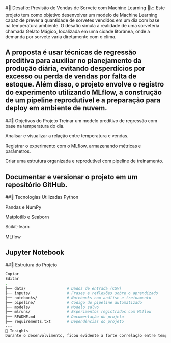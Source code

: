 #🧊 Desafio: Previsão de Vendas de Sorvete com Machine Learning 🍦📈
Este projeto tem como objetivo desenvolver um modelo de Machine Learning capaz de prever a quantidade de sorvetes vendidos em um dia com base na temperatura ambiente. O desafio simula a realidade de uma sorveteria chamada Gelato Mágico, localizada em uma cidade litorânea, onde a demanda por sorvete varia diretamente com o clima.

A proposta é usar técnicas de regressão preditiva para auxiliar no planejamento da produção diária, evitando desperdícios por excesso ou perda de vendas por falta de estoque. Além disso, o projeto envolve o registro do experimento utilizando MLflow, a construção de um pipeline reprodutível e a preparação para deploy em ambiente de nuvem.
---
##🎯 Objetivos do Projeto
Treinar um modelo preditivo de regressão com base na temperatura do dia.

Analisar e visualizar a relação entre temperatura e vendas.

Registrar o experimento com o MLflow, armazenando métricas e parâmetros.

Criar uma estrutura organizada e reprodutível com pipeline de treinamento.

Documentar e versionar o projeto em um repositório GitHub.
---
##🧠 Tecnologias Utilizadas
Python

Pandas e NumPy

Matplotlib e Seaborn

Scikit-learn

MLflow

Jupyter Notebook
---
##📁 Estrutura do Projeto
```bash
Copiar
Editar
.
├── data/                  # Dados de entrada (CSV)
├── inputs/                # Frases e reflexões sobre o aprendizado
├── notebooks/             # Notebooks com análise e treinamento
├── pipeline/              # Código do pipeline automatizado
├── models/                # Modelo salvo
├── mlruns/                # Experimentos registrados com MLflow
├── README.md              # Documentação do projeto
├── requirements.txt       # Dependências do projeto
---
📌 Insights
Durante o desenvolvimento, ficou evidente a forte correlação entre temperatura e vendas de sorvete, o que valida o uso de regressão linear simples. O MLflow se mostrou uma ferramenta essencial para rastrear diferentes versões do modelo de forma organizada. Esse tipo de solução pode ser ampliada com variáveis como dia da semana, eventos locais, ou previsão do tempo futura para tornar a previsão ainda mais precisa.
